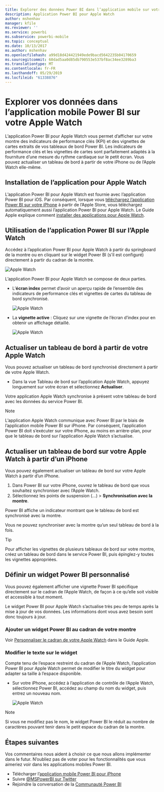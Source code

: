 ```yaml
---
title: Explorer des données Power BI dans l’application mobile sur votre Apple Watch
description: Application Power BI pour Apple Watch
author: mshenhav
manager: kfile
ms.reviewer: ''
ms.service: powerbi
ms.subservice: powerbi-mobile
ms.topic: conceptual
ms.date: 10/13/2017
ms.author: mshenhav
ms.openlocfilehash: a99d18d424421949ede9bacd5642235b04170659
ms.sourcegitcommit: 60dad5aa0d85db790553e537bf8ac34ee3289ba3
ms.translationtype: MT
ms.contentlocale: fr-FR
ms.lasthandoff: 05/29/2019
ms.locfileid: "61338876"
---
```

# <a name="explore-your-data-in-the-power-bi-mobile-app-on-your-apple-watch"></a>Explorer vos données dans l’application mobile Power BI sur votre Apple Watch
L’application Power BI pour Apple Watch vous permet d’afficher sur votre montre des indicateurs de performance clés (KPI) et des vignettes de cartes extraits de vos tableaux de bord Power BI. Les indicateurs de performance clés et les vignettes de cartes sont parfaitement adaptés à la fourniture d’une mesure du rythme cardiaque sur le petit écran. Vous pouvez actualiser un tableau de bord à partir de votre iPhone ou de l’Apple Watch elle-même.

## <a name="install-the-apple-watch-app"></a>Installation de l’application pour Apple Watch
L’application Power BI pour Apple Watch est fournie avec l’application Power BI pour iOS. Par conséquent, lorsque vous [téléchargez l’application Power BI sur votre iPhone](http://go.microsoft.com/fwlink/?LinkId=522062 "Télécharger l’application iPhone") à partir de l’Apple Store, vous téléchargez automatiquement aussi l’application Power BI pour Apple Watch. Le Guide Apple explique comment [installer des applications pour Apple Watch](https://support.apple.com/HT204784).

## <a name="use-the-power-bi-app-on-the-apple-watch"></a>Utilisation de l’application Power BI sur l’Apple Watch
Accédez à l’application Power BI pour Apple Watch à partir du springboard de la montre ou en cliquant sur le widget Power BI (s’il est configuré) directement à partir du cadran de la montre.

![Apple Watch](./media/mobile-apple-watch/pbi_aplwatch_complicatn240arrow.png)

L’application Power BI pour Apple Watch se compose de deux parties.

* L’**écran index** permet d’avoir un aperçu rapide de l’ensemble des indicateurs de performance clés et vignettes de cartes du tableau de bord synchronisé.
  
  ![Apple Watch](./media/mobile-apple-watch/pbi_aplwatch_indexscreen240.png)
* La **vignette active** : Cliquez sur une vignette de l’écran d’index pour en obtenir un affichage détaillé.
  
  ![Apple Watch](./media/mobile-apple-watch/pbi_aplwatch_kpi.png)

## <a name="refresh-a-dashboard-from-your-apple-watch"></a>Actualiser un tableau de bord à partir de votre Apple Watch
Vous pouvez actualiser un tableau de bord synchronisé directement à partir de votre Apple Watch.

* Dans la vue Tableau de bord sur l’application Apple Watch, appuyez longuement sur votre écran et sélectionnez **Actualiser**.

Votre application Apple Watch synchronise à présent votre tableau de bord avec les données du service Power BI.

> [!NOTE]
> L’application Apple Watch communique avec Power BI par le biais de l’application mobile Power BI sur iPhone. Par conséquent, l’application Power BI doit s’exécuter sur votre iPhone, au moins en arrière-plan, pour que le tableau de bord sur l’application Apple Watch s’actualise.
> 
> 

## <a name="refresh-a-dashboard-on-your-apple-watch-from-your-iphone"></a>Actualiser un tableau de bord sur votre Apple Watch à partir d’un iPhone
Vous pouvez également actualiser un tableau de bord sur votre Apple Watch à partir d’un iPhone.

1. Dans Power BI sur votre iPhone, ouvrez le tableau de bord que vous souhaitez synchroniser avec l’Apple Watch. 
2. Sélectionnez les points de suspension (...) > **Synchronisation avec la montre**.

Power BI affiche un indicateur montrant que le tableau de bord est synchronisé avec la montre.

Vous ne pouvez synchroniser avec la montre qu’un seul tableau de bord à la fois.

> [!TIP]
> Pour afficher les vignettes de plusieurs tableaux de bord sur votre montre, créez un tableau de bord dans le service Power BI, puis épinglez-y toutes les vignettes appropriées.
> 
> 

## <a name="set-a-custom-power-bi-widget"></a>Définir un widget Power BI personnalisé
Vous pouvez également afficher une vignette Power BI spécifique directement sur le cadran de l’Apple Watch, de façon à ce qu’elle soit visible et accessible à tout moment.

Le widget Power BI pour Apple Watch s’actualise très peu de temps après la mise à jour de vos données. Les informations dont vous avez besoin sont donc toujours à jour.

### <a name="add-a-power-bi-widget-to-your-watch-face"></a>Ajouter un widget Power BI au cadran de votre montre
Voir [Personnaliser le cadran de votre Apple Watch](https://support.apple.com/HT205536) dans le Guide Apple.

### <a name="change-the-text-on-the-widget"></a>Modifier le texte sur le widget
Compte tenu de l’espace restreint du cadran de l’Apple Watch, l’application Power BI pour Apple Watch permet de modifier le titre du widget pour adapter sa taille à l’espace disponible.

* Sur votre iPhone, accédez à l’application de contrôle de l’Apple Watch, sélectionnez Power BI, accédez au champ du nom du widget, puis entrez un nouveau nom.
  
  ![Apple Watch](./media/mobile-apple-watch/pbi_aplwatch_oniphone.png)

> [!NOTE]
> Si vous ne modifiez pas le nom, le widget Power BI le réduit au nombre de caractères pouvant tenir dans le petit espace du cadran de la montre. 
> 
> 

## <a name="next-steps"></a>Étapes suivantes
Vos commentaires nous aident à choisir ce que nous allons implémenter dans le futur. N’oubliez pas de voter pour les fonctionnalités que vous aimeriez voir dans les applications mobiles Power BI. 

* Télécharger l’[application mobile Power BI pour iPhone](http://go.microsoft.com/fwlink/?LinkId=522062)
* Suivre [@MSPowerBI sur Twitter](https://twitter.com/MSPowerBI)
* Rejoindre la conversation de la [Communauté Power BI](http://community.powerbi.com/)

